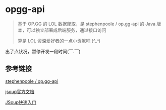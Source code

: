 # opgg-api

> 基于 OP.GG 的 LOL 数据爬取，是 stephenpoole / op.gg-api 的 Java 版本，可以独立部署成后端服务，通过接口访问
> 
> 算是 LOL 资深爱好者的一点小贡献吧 (*^_^*)

出了点状况，暂停开发一段时间(￣.￣)


## 参考链接

[stephenpoole / op.gg-api](https://github.com/stephenpoole/op.gg-api)

[jsoup官方文档](https://jsoup.org/cookbook/)

[JSoup快速入门](https://www.yiibai.com/jsoup/jsoup-quick-start.html)
